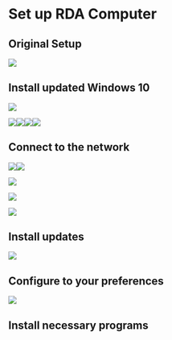 # Set up RDA Computer



## Original Setup

![](/docs/documentation/img/computerSetup/1.jpg)

## Install updated Windows 10

![](/docs/documentation/img/computerSetup/2.jpg)

![](/docs/documentation/img/computerSetup/3.jpg)![](/docs/documentation/img/computerSetup/4.jpg)![](/docs/documentation/img/computerSetup/5.jpg)![](/docs/documentation/img/computerSetup/6.jpg)



## Connect to the network

![](/docs/documentation/img/computerSetup/network/1.png)![](/docs/documentation/img/computerSetup/network/2.png)



![](/docs/documentation/img/computerSetup/network/3.png)

![](/docs/documentation/img/computerSetup/network/4.png)



![](/docs/documentation/img/computerSetup/network/5.png)



## Install updates

![](/docs/documentation/img/computerSetup/8.png)





## Configure to your preferences



![](/docs/documentation/img/computerSetup/7.png)



## Install necessary programs







